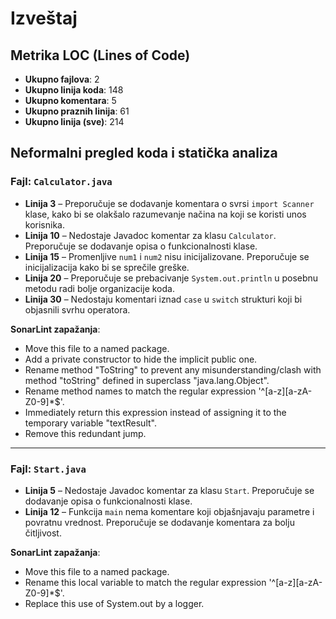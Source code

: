 # Izveštaj

## Metrika LOC (Lines of Code)
- **Ukupno fajlova**: 2
- **Ukupno linija koda**: 148
- **Ukupno komentara**: 5
- **Ukupno praznih linija**: 61
- **Ukupno linija (sve)**: 214

## Neformalni pregled koda i statička analiza

### Fajl: `Calculator.java`
- **Linija 3** – Preporučuje se dodavanje komentara o svrsi `import Scanner` klase, kako bi se olakšalo razumevanje načina na koji se koristi unos korisnika.
- **Linija 10** – Nedostaje Javadoc komentar za klasu `Calculator`. Preporučuje se dodavanje opisa o funkcionalnosti klase.
- **Linija 15** – Promenljive `num1` i `num2` nisu inicijalizovane. Preporučuje se inicijalizacija kako bi se sprečile greške.
- **Linija 20** – Preporučuje se prebacivanje `System.out.println` u posebnu metodu radi bolje organizacije koda.
- **Linija 30** – Nedostaju komentari iznad `case` u `switch` strukturi koji bi objasnili svrhu operatora.

**SonarLint zapažanja**:
- Move this file to a named package.
- Add a private constructor to hide the implicit public one.
- Rename method "ToString" to prevent any misunderstanding/clash with method "toString" defined in superclass "java.lang.Object".
- Rename method names to match the regular expression '^[a-z][a-zA-Z0-9]*$'.
- Immediately return this expression instead of assigning it to the temporary variable "textResult".
- Remove this redundant jump.

---

### Fajl: `Start.java`
- **Linija 5** – Nedostaje Javadoc komentar za klasu `Start`. Preporučuje se dodavanje opisa o funkcionalnosti klase.
- **Linija 12** – Funkcija `main` nema komentare koji objašnjavaju parametre i povratnu vrednost. Preporučuje se dodavanje komentara za bolju čitljivost.

**SonarLint zapažanja**:
- Move this file to a named package.
- Rename this local variable to match the regular expression '^[a-z][a-zA-Z0-9]*$'.
- Replace this use of System.out by a logger.


